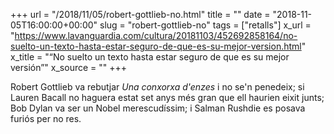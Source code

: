 +++
url = "/2018/11/05/robert-gottlieb-no.html"
title = ""
date = "2018-11-05T16:00:00+00:00"
slug = "robert-gottlieb-no"
tags = ["retalls"]
x_url = "https://www.lavanguardia.com/cultura/20181103/452692858164/no-suelto-un-texto-hasta-estar-seguro-de-que-es-su-mejor-version.html"
x_title = "“No suelto un texto hasta estar seguro de que es su mejor versión”"
x_source = ""
+++


Robert Gottlieb va rebutjar *Una conxorxa d'enzes* i no se'n penedeix; si Lauren Bacall no haguera estat set anys més gran que ell haurien eixit junts; Bob Dylan va ser un Nobel merescudíssim; i Salman Rushdie es posava furiós per no res.
